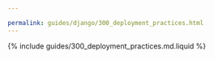 ```yaml
---

permalink: guides/django/300_deployment_practices.html
---
```


{% include guides/300_deployment_practices.md.liquid %}
